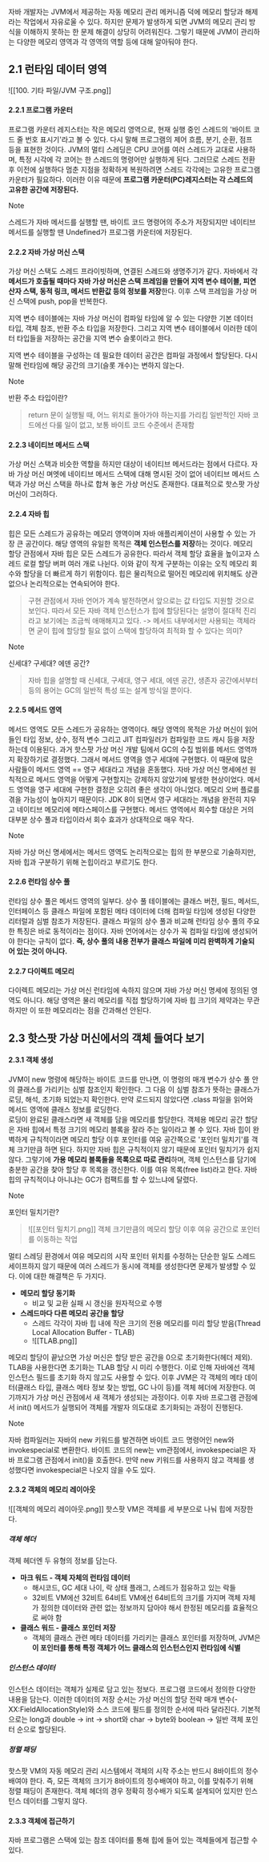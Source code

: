 자바 개발자는 JVM에서 제공하는 자동 메모리 관리 메커니즘 덕에 메모리 할당과 해제라는 작업에서 자유로울 수 있다. 하지만 문제가 발생하게 되면 JVM의 메모리 관리 방식을 이해하지 못하는 한 문제 해결이 상당히 어려워진다. 
그렇기 때문에 JVM이 관리하는 다양한 메모리 영역과 각 영역의 역할 등에 대해 알아둬야 한다.
## 2.1 런타임 데이터 영역
![[100. 기타 파일/JVM 구조.png]]
#### 2.2.1 프로그램 카운터
프로그램 카운터 레지스터는 작은 메모리 영역으로, 현재 실행 중인 스레드의 '바이트 코드 줄 번호 표시기'라고 볼 수 있다. 다시 말해 프로그램의 제어 흐름, 분기, 순환, 점프 등을 표현한 것이다. 
JVM의 멀티 스레딩은 CPU 코어를 여러 스레드가 교대로 사용하며, 특정 시각에 각 코어는 한 스레드의 명령어만 실행하게 된다. 그러므로 스레드 전환 후 이전에 실행하다 멈춘 지점을 정확하게 복원하려면 스레드 각각에는 고유한 프로그램 카운터가 필요하다. 이러한 이유 때문에 **프로그램 카운터(PC)레지스터는 각 스레드의 고유한 공간에 저장된다.**
>[!NOTE]
> 스레드가 자바 메서드를 실행할 땐, 바이트 코드 명령어의 주소가 저장되지만 네이티브 메서드를 실행할 땐 Undefined가 프로그램 카운터에 저장된다.
#### 2.2.2 자바 가상 머신 스택
가상 머신 스택도 스레드 프라이빗하며, 연결된 스레드와 생명주기가 같다. 자바에서 각 **메서드가 호출될 때마다 자바 가상 머신은 스택 프레임을 만들어 지역 변수 테이블, 피연산자 스택, 동적 링크, 메서드 반환값 등의 정보를 저장**한다. 이후 스택 프레임을 가상 머신 스택에 push, pop을 반복한다.

지역 변수 테이블에는 자바 가상 머신이 컴파일 타임에 알 수 있는 다양한 기본 데이터 타입, 객체 참조, 반환 주소 타입을 저장한다. 그리고 지역 변수 테이블에서 이러한 데이터 타입들을 저장하는 공간을 지역 변수 슬롯이라고 한다.

지역 변수 테이블을 구성하는 데 필요한 데이터 공간은 컴파일 과정에서 할당된다. 다시 말해 런타임에 해당 공간의 크기(슬롯 개수)는 변하지 않는다.
>[!NOTE]
 반환 주소 타입이란?
>  return 문이 실행될 때, 어느 위치로 돌아가야 하는지를 가리킴
>  일반적인 자바 코드에선 다룰 일이 없고, 보통 바이트 코드 수준에서 존재함

#### 2.2.3 네이티브 메서드 스택
가상 머신 스택과 비슷한 역할을 하지만 대상이 네이티브 메서드라는 점에서 다르다. 자바 가상 머신 며엣에 네이티브 메서드 스택에 대해 명시된 것이 없어 네이티브 메서드 스택과 가상 머신 스택을 하나로 합쳐 놓은 가상 머신도 존재한다. 대표적으로 핫스팟 가상 머신이 그러하다.
#### 2.2.4 자바 힙
힙은 모든 스레드가 공유하는 메모리 영역이며 자바 애플리케이션이 사용할 수 있는 가장 큰 공간이다. 해당 영역의 유일한 목적은 **객체 인스턴스를 저장**하는 것이다.
메모리 할당 관점에서 자바 힙은 모든 스레드가 공유한다. 따라서 객체 할당 효율을 높이고자 스레드 로컬 할당 버퍼 여러 개로 나뉜다. 이와 같이 작게 구분하는 이유는 오직 메모리 회수와 할당을 더 빠르게 하기 위함이다.
힙은 물리적으로 떨어진 메모리에 위치해도 상관 없으나 논리적으로는 연속되어야 한다. 
> 구현 관점에서 자바 언어가 계속 발전하면서 앞으로는 값 타입도 지원할 것으로 보인다.
> 따라서 모든 자바 객체 인스턴스가 힙에 할당된다는 설명이 절대적 진리라고 보기에는 조금씩 애매해지고 있다.
> -> 메서드 내부에서만 사용되는 객체라면 굳이 힙에 할당할 필요 없이 스택에 할당하여 최적화 할 수 있다는 의미?

>[!NOTE]
 신세대? 구세대? 에덴 공간?
> 자바 힙을 설명할 때 신세대, 구세대, 영구 세대, 에덴 공간, 생존자 공간에서부터 등의 용어는 GC의 일반적 특성 또는 설계 방식일 뿐이다.

#### 2.2.5 메서드 영역
메서드 영역도 모든 스레드가 공유하는 영역이다. 해당 영역의 목적은 가상 머신이 읽어 들인 타입 정보, 상수, 정적 변수 그리고 JIT 컴파일러가 컴파일한 코드 캐시 등을 저장하는데 이용된다. 
과거 핫스팟 가상 머신 개발 팀에서 GC의 수집 범위를 메서드 영역까지 확장하기로 결정했다. 그래서 메서드 영역을 영구 세대에 구현했다. 이 때문에 많은 사람들이 메서드 영역 == 영구 세대라고 개념을 혼동했다. 자바 가상 머신 명세에선 원칙적으로 메서드 영역을 어떻게 구현할지는 강제하지 않았기에 발생한 현상이었다. 메서드 영역을 영구 세대에 구현한 결정은 오히려 좋은 생각이 아니었다. 메모리 오버 플로를 겪을 가능성이 높아지기 때문이다. JDK 8이 되면서 영구 세대라는 개념을 완전히 지우고 네이티브 메모리에 메타스페이스를 구현했다. 
메서드 영역에서 회수할 대상은 거의 대부분 상수 풀과 타입이라서 회수 효과가 상대적으로 매우 작다. 
>[!NOTE]
>자바 가상 머신 명세에서는 메서드 영역도 논리적으로는 힙의 한 부분으로 기술하지만, 자바 힙과 구분하기 위해 논힙이라고 부르기도 한다.
#### 2.2.6 런타임 상수 풀
런타임 상수 풀은 메서드 영역의 일부다. 상수 풀 테이블에는 클래스 버전, 필드, 메서드, 인터페이스 등 클래스 파일에 포함된 메타 데이터에 더해 컴파일 타임에 생성된 다양한 리터럴과 심벌 참조가 저장된다.
클래스 파일의 상수 풀과 비교해 런타임 상수 풀의 주요한 특징은 바로 동적이라는 점이다. 
자바 언어에서는 상수가 꼭 컴파일 타임에 생성되어야 한다는 규칙이 없다. **즉, 상수 풀의 내용 전부가 클래스 파일에 미리 완벽하게 기술되어 있는 것이 아니다.**
#### 2.2.7 다이렉트 메모리
다이렉트 메모리는 가상 머신 런타임에 속하지 않으며 자바 가상 머신 명세에 정의된 영역도 아니다. 해당 영역은 물리 메모리를 직접 할당하기에 자바 힙 크기의 제약과는 무관하지만 이 또한 메모리라는 점을 간과해선 안된다. 
## 2.3 핫스팟 가상 머신에서의 객체 들여다 보기
#### 2.3.1 객체 생성
JVM이 new 명령에 해당하는 바이트 코드를 만나면, 이 명령의 매개 변수가 상수 풀 안의 클래스를 가리키는 심벌 참조인지 확인한다. 그 다음 이 심벌 참조가 뜻하는 클래스가 로딩, 해석, 초기화 되었는지 확인한다. 만약 로드되지 않았다면 .class 파일을 읽어와 메서드 영역에 클래스 정보를 로딩한다.  
로딩이 완료된 클래스라면 새 객체를 담을 메모리를 할당한다. 객체용 메모리 공간 할당은 자바 힙에서 특정 크기의 메모리 블록을 잘라 주는 일이라고 볼 수 있다. 자바 힙이 완벽하게 규칙적이라면 메모리 할당 이후 포인터를 여유 공간쪽으로 '포인터 밀치기'를 객체 크기만큼 하면 된다. 
하지만 자바 힙은 규칙적이지 않기 때문에 포인터 밀치기가 쉽지 않다. 그렇기에 **가용 메모리 블록들을 목록으로 따로 관리**하며, 객체 인스턴스를 담기에 충분한 공간을 찾아 할당 후 목록을 갱신한다. 이를 여유 목록(free list)라고 한다. 자바 힙의 규칙적이냐 아니냐는 GC가 컴팩트를 할 수 있느냐에 달렸다. 
>[!NOTE] 
 포인터 밀치기란?
>![[포인터 밀치기.png]]
>객체 크기만큼의 메모리 할당 이후 여유 공간으로 포인터를 이동하는 작업

멀티 스레딩 환경에서 여유 메모리의 시작 포인터 위치를 수정하는 단순한 일도 스레드 세이프하지 않기 때문에 여러 스레드가 동시에 객체를 생성한다면 문제가 발생할 수 있다. 
이에 대한 해결책은 두 가지다.
- **메모리 할당 동기화**
	- 비교 및 교환 실패 시 갱신을 원자적으로 수행
- **스레드마다 다른 메모리 공간을 할당**
	- 스레드 각각이 자바 힙 내에 작은 크기의 전용 메모리를 미리 할당 받음(Thread Local Allocation Buffer - TLAB)
	- ![[TLAB.png]]

메모리 할당이 끝났으면 가상 머신은 할당 받은 공간을 0으로 초기화한다(헤더 제외). TLAB을 사용한다면 초기화는 TLAB 할당 시 미리 수행한다. 이로 인해 자바에선 객체 인스턴스 필드를 초기화 하지 않고도 사용할 수 있다.
이후 JVM은 각 객체의 메타 데이터(클래스 타입, 클래스 메타 정보 찾는 방법, GC 나이 등)를 객체 헤더에 저장한다. 
여기까지가 가상 머신 관점에서 새 객체가 생성되는 과정이다. 이후 자바 프로그램 관점에서 init() 메서드가 실행되어 객체를 개발자 의도대로 초기화되는 과정이 진행된다. 
>[!NOTE]
>자바 컴파일러는 자바의 new 키워드를 발견하면 바이트 코드 명령어인 new와 invokespecial로 변환한다. 바이트 코드의 new는 vm관점에서, invokespecial은 자바 프로그램 관점에서 init()을 호출한다. 만약 new 키워드를 사용하지 않고 객체를 생성했다면 invokespecial은 나오지 않을 수도 있다. 

#### 2.3.2 객체의 메모리 레이아웃
![[객체의 메모리 레이아웃.png]]
핫스팟 VM은 객체를 세 부분으로 나눠 힙에 저장한다.
##### 객체 헤더
객체 헤더엔 두 유형의 정보를 담는다. 
- **마크 워드 - 객체 자체의 런타임 데이터**
	- 해시코드, GC 세대 나이, 락 상태 플래그, 스레드가 점유하고 있는 락들
	- 32비트 VM에선 32비트 64비트 VM에선 64비트의 크기를 가지며 객체 자체가 정의한 데이터와 관련 없는 정보까지 담아야 해서 한정된 메모리를 효율적으로 써야 함
- **클래스 워드 - 클래스 포인터 저장**
	- 객체의 클래스 관련 메타 데이터를 가리키는 클래스 포인터를 저장하며, JVM은 **이 포인터를 통해 특정 객체가 어느 클래스의 인스턴스인지 런타임에 식별**
##### 인스턴스 데이터
인스턴스 데이터는 객체가 실제로 담고 있는 정보다. 프로그램 코드에서 정의한 다양한 내용을 담는다. 
이러한 데이터의 저장 순서는 가상 머신의 할당 전략 매개 변수(-XX:FieldAllocationStyle)와 소스 코드에 필드를 정의한 순서에 따라 달라진다. 기본적으로는 long과 double -> int -> short와 char -> byte와 boolean -> 일반 객체 포인터 순으로 할당된다.
##### 정렬 패딩
핫스팟 VM의 자동 메모리 관리 시스템에서 객체의 시작 주소는 반드시 8바이트의 정수배여야 한다. 즉, 모든 객체의 크기가 8바이트의 정수배여야 하고, 이를 맞춰주기 위해 정렬 패딩이 존재한다. 객체 헤더의 경우 정확히 정수배가 되도록 설계되어 있지만 인스턴스 데이터를 그렇지 않다. 
#### 2.3.3 객체에 접근하기
자바 프로그램은 스택에 있는 참조 데이터를 통해 힙에 들어 있는 객체들에게 접근할 수 있다. 